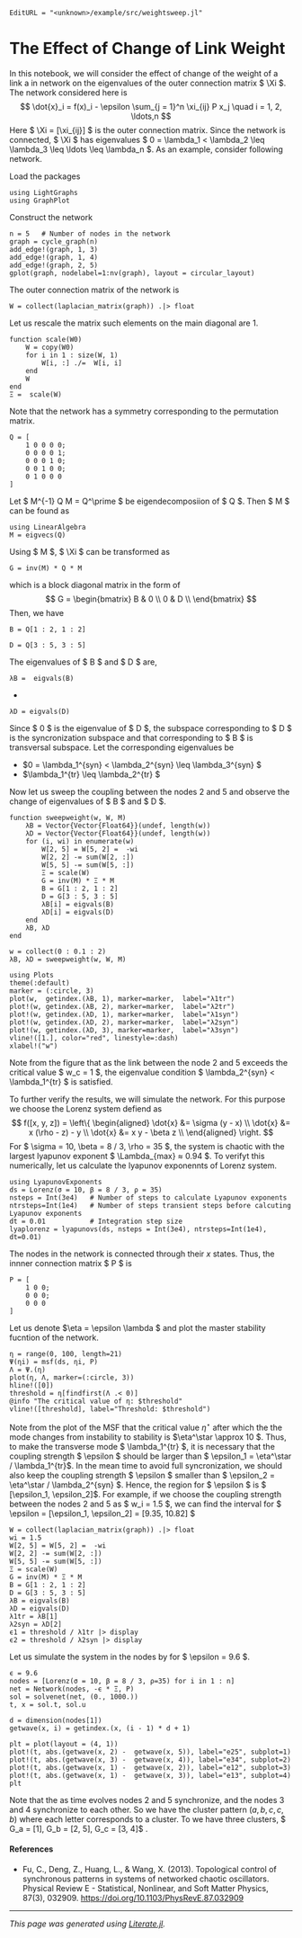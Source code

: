 ```@meta
EditURL = "<unknown>/example/src/weightsweep.jl"
```

# The Effect of Change of Link Weight
In this notebook, we will consider the effect of change of the weight of a link a in network on the eigenvalues of the
outer connection matrix $ \Xi $. The network considered here is
$$
\dot{x}_i = f(x)_i - \epsilon \sum_{j = 1}^n \xi_{ij} P x_j \quad i = 1, 2, \ldots,n
$$
Here $ \Xi = [\xi_{ij}] $ is the outer connection matrix. Since the network is connected, $ \Xi $ has eigenvalues $ 0 =
\lambda_1 < \lambda_2 \leq \lambda_3 \leq \ldots \leq \lambda_n $. As an example, consider following network.

Load the packages

```@example weightsweep
using LightGraphs
using GraphPlot
```

Construct the network

```@example weightsweep
n = 5   # Number of nodes in the network
graph = cycle_graph(n)
add_edge!(graph, 1, 3)
add_edge!(graph, 1, 4)
add_edge!(graph, 2, 5)
gplot(graph, nodelabel=1:nv(graph), layout = circular_layout)
```

The outer connection matrix of the network is

```@example weightsweep
W = collect(laplacian_matrix(graph)) .|> float
```

Let us rescale the matrix such elements on the main diagonal are 1.

```@example weightsweep
function scale(W0)
    W = copy(W0)
    for i in 1 : size(W, 1)
        W[i, :] ./=  W[i, i]
    end
    W
end
Ξ =  scale(W)
```

Note that the network has a symmetry corresponding to the permutation matrix.

```@example weightsweep
Q = [
    1 0 0 0 0;
    0 0 0 0 1;
    0 0 0 1 0;
    0 0 1 0 0;
    0 1 0 0 0
]
```

 Let $ M^{-1} Q M = Q^\prime $ be eigendecomposiion of $ Q $. Then $ M $ can be found as

```@example weightsweep
using LinearAlgebra
M = eigvecs(Q)
```

Using $ M $, $ \Xi $ can be transformed as

```@example weightsweep
G = inv(M) * Q * M
```

which is a block diagonal matrix in the form of
$$
G =
\begin{bmatrix}
B & 0 \\
0 & D \\
\end{bmatrix}
$$
Then, we have

```@example weightsweep
B = Q[1 : 2, 1 : 2]
```

```@example weightsweep
D = Q[3 : 5, 3 : 5]
```

The eigenvalues of $ B $ and $ D $ are,

```@example weightsweep
λB =  eigvals(B)
```

-

```@example weightsweep
λD = eigvals(D)
```

Since $ 0 $ is the eigenvalue of $ D $, the subspace corresponding to $ D $ is the syncronization subspace and that
corresponding to $ B $ is transversal subspace. Let the corresponding eigenvalues be
* $0 = \lambda_1^{syn} < \lambda_2^{syn} \leq \lambda_3^{syn} $
* $\lambda_1^{tr} \leq \lambda_2^{tr} $

Now let us sweep the coupling between the nodes 2 and 5 and observe the change of eigenvalues of $ B $ and $ D $.

```@example weightsweep
function sweepweight(w, W, M)
    λB = Vector{Vector{Float64}}(undef, length(w))
    λD = Vector{Vector{Float64}}(undef, length(w))
    for (i, wi) in enumerate(w)
        W[2, 5] = W[5, 2] =  -wi
        W[2, 2] -= sum(W[2, :])
        W[5, 5] -= sum(W[5, :])
        Ξ = scale(W)
        G = inv(M) * Ξ * M
        B = G[1 : 2, 1 : 2]
        D = G[3 : 5, 3 : 5]
        λB[i] = eigvals(B)
        λD[i] = eigvals(D)
    end
    λB, λD
end

w = collect(0 : 0.1 : 2)
λB, λD = sweepweight(w, W, M)

using Plots
theme(:default)
marker = (:circle, 3)
plot(w,  getindex.(λB, 1), marker=marker,  label="λ1tr")
plot!(w, getindex.(λB, 2), marker=marker,  label="λ2tr")
plot!(w, getindex.(λD, 1), marker=marker,  label="λ1syn")
plot!(w, getindex.(λD, 2), marker=marker,  label="λ2syn")
plot!(w, getindex.(λD, 3), marker=marker,  label="λ3syn")
vline!([1.], color="red", linestyle=:dash)
xlabel!("w")
```

Note from the figure that as the link between the node 2 and 5 exceeds the critical value $ w_c = 1 $, the eigenvalue
condition $ \lambda_2^{syn} < \lambda_1^{tr} $ is satisfied.

To further verify the results, we will simulate the network. For this purpose we choose the Lorenz system defiend as
$$
f([x, y, z]) = \left\{
\begin{aligned}
  \dot{x} &= \sigma (y - x) \\
  \dot{x} &= x (\rho - z) - y \\
  \dot{x} &= x y - \beta z \\
\end{aligned}
\right.
$$
For $ \sigma = 10, \beta = 8 / 3, \rho = 35 $, the system is chaotic with the largest lyapunov exponent $
\Lambda_{max} ≈ 0.94 $. To verifyt this numerically, let us calculate the lyapunov exponennts of Lorenz system.

```@example weightsweep
using LyapunovExponents
ds = Lorenz(σ = 10, β = 8 / 3, ρ = 35)
nsteps = Int(3e4)   # Number of steps to calculate Lyapunov exponents
ntrsteps=Int(1e4)   # Number of steps transient steps before calcuting Lyapunov exponents
dt = 0.01           # Integration step size
lyaplorenz = lyapunovs(ds, nsteps = Int(3e4), ntrsteps=Int(1e4), dt=0.01)
```

The nodes in the network is connected through their $x$ states. Thus, the innner connection matrix $ P $ is

```@example weightsweep
P = [
    1 0 0;
    0 0 0;
    0 0 0
]
```

Let us denote $\eta = \epsilon \lambda $ and plot the master stability fucntion of the network.

```@example weightsweep
η = range(0, 100, length=21)
Ψ(ηi) = msf(ds, ηi, P)
Λ = Ψ.(η)
plot(η, Λ, marker=(:circle, 3))
hline!([0])
threshold = η[findfirst(Λ .< 0)]
@info "The critical value of η: $threshold"
vline!([threshold], label="Threshold: $threshold")
```

Note from the plot of the MSF that the critical value $\eta^\star$ after which the the mode changes from instability
to stability is $\eta^\star \approx 10 $. Thus, to make the transverse mode $ \lambda_1^{tr} $, it is necessary that
the coupling strength $ \epsilon $ should be larger than $ \epsilon_1 = \eta^\star / \lambda_1^{tr}$. In the mean time
to avoid full syncronization, we should also keep the coupling strength $ \epsilon $ smaller than $ \epsilon_2 =
\eta^\star / \lambda_2^{syn} $. Hence, the region for $ \epsilon $ is $ [\epsilon_1, \epsilon_2]$. For example, if we
choose the coupling strength between the nodes 2 and 5 as $ w_i = 1.5 $, we can find the interval for $ \epsilon =
 [\epsilon_1, \epsilon_2] = [9.35, 10.82] $

```@example weightsweep
W = collect(laplacian_matrix(graph)) .|> float
wi = 1.5
W[2, 5] = W[5, 2] =  -wi
W[2, 2] -= sum(W[2, :])
W[5, 5] -= sum(W[5, :])
Ξ = scale(W)
G = inv(M) * Ξ * M
B = G[1 : 2, 1 : 2]
D = G[3 : 5, 3 : 5]
λB = eigvals(B)
λD = eigvals(D)
λ1tr = λB[1]
λ2syn = λD[2]
ϵ1 = threshold / λ1tr |> display
ϵ2 = threshold / λ2syn |> display
```

Let us simulate the system in the nodes by for $ \epsilon = 9.6 $.

```@example weightsweep
ϵ = 9.6
nodes = [Lorenz(σ = 10, β = 8 / 3, ρ=35) for i in 1 : n]
net = Network(nodes, -ϵ * Ξ, P)
sol = solvenet(net, (0., 1000.))
t, x = sol.t, sol.u

d = dimension(nodes[1])
getwave(x, i) = getindex.(x, (i - 1) * d + 1)

plt = plot(layout = (4, 1))
plot!(t, abs.(getwave(x, 2) -  getwave(x, 5)), label="e25", subplot=1)
plot!(t, abs.(getwave(x, 3) -  getwave(x, 4)), label="e34", subplot=2)
plot!(t, abs.(getwave(x, 1) -  getwave(x, 2)), label="e12", subplot=3)
plot!(t, abs.(getwave(x, 1) -  getwave(x, 3)), label="e13", subplot=4)
plt
```

Note that the as time evolves nodes 2 and 5 synchronize, and the nodes 3 and 4 synchronize to each other. So we have
the cluster pattern $(a, b, c, c, b)$ where each letter corresponds to a cluster. To we have three clusters, $ G_a =
[1], G_b = [2, 5], G_c = [3, 4]$ .

#### References
* Fu, C., Deng, Z., Huang, L., & Wang, X. (2013). Topological control of synchronous patterns in systems of networked chaotic oscillators. Physical Review E - Statistical, Nonlinear, and Soft Matter Physics, 87(3), 032909. https://doi.org/10.1103/PhysRevE.87.032909

---

*This page was generated using [Literate.jl](https://github.com/fredrikekre/Literate.jl).*


